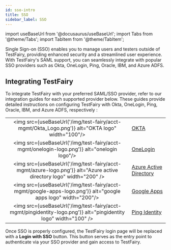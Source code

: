 ```yaml
---
id: sso-intro
title: SSO
sidebar_label: SSO
---
```


import useBaseUrl from '@docusaurus/useBaseUrl';
import Tabs from '@theme/Tabs';
import TabItem from '@theme/TabItem';

Single Sign-on (SSO) enables you to manage users and testers outside of TestFairy, providing enhanced security and a streamlined user experience. With TestFairy's SAML support, you can seamlessly integrate with popular SSO providers such as Okta, OneLogin, Ping, Oracle, IBM, and Azure ADFS.




## Integrating TestFairy

To integrate TestFairy with your preferred SAML/SSO provider, refer to our integration guides for each supported provider below. These guides provide detailed instructions on configuring TestFairy with Okta, OneLogin, Ping, Oracle, IBM, and Azure ADFS, respectively :

|                                                                                                                    |                                                           |
| :----------------------------------------------------------------------------------------------------------------: | --------------------------------------------------------- |
|           <img src={useBaseUrl('/img/test-fairy/acct-mgmt/Okta_Logo.png')} alt="OKTA logo" width="100"/>           | [OKTA](/test-fairy/acct-mgmt/sso/okta)                    |
|             <img src={useBaseUrl('/img/test-fairy/acct-mgmt/onelogin-logo.png')} alt="onelogin logo"/>             | [OneLogin](/test-fairy/acct-mgmt/sso/onelogin)            |
| <img src={useBaseUrl('/img/test-fairy/acct-mgmt/azure-logo.png')} alt="Azure active directory logo" width="200" /> | [Azure Active Directory](/test-fairy/acct-mgmt/sso/azure) |
|    <img src={useBaseUrl('/img/test-fairy/acct-mgmt/google-apps-logo.png')} alt="google apps logo" width="200"/>    | [Google Apps](/test-fairy/acct-mgmt/sso/google)           |
|  <img src={useBaseUrl('/img/test-fairy/acct-mgmt/pingidentity-logo.png')} alt="pingidentity logo" width="100" />   | [Ping Identity](/test-fairy/acct-mgmt/sso/ping-id)        |


Once SSO is properly configured, the TestFairy login page will be replaced with a **Login with SSO** button. This button serves as the entry point to authenticate via your SSO provider and gain access to TestFairy.